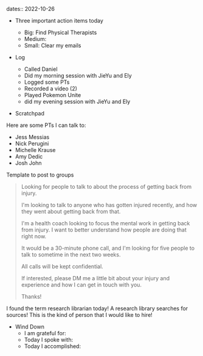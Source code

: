 dates:: 2022-10-26

- Three important action items today
	- Big: Find Physical Therapists
	- Medium: 
	- Small: Clear my emails
- Log
	- Called Daniel
	- Did my morning session with JieYu and Ely
	- Logged some PTs
	- Recorded a video (2)
	- Played Pokemon Unite
	- did my evening session with JieYu and Ely

- Scratchpad

Here are some PTs I can talk to:
- Jess Messias
- Nick Perugini
- Michelle Krause
- Amy Dedic
- Josh John

Template to post to groups

> Looking for people to talk to about the process of getting back from injury.
> 
> I'm looking to talk to anyone who has gotten injured recently, and how they went about getting back from that.
> 
> I'm a health coach looking to focus the mental work in getting back from injury. I want to better understand how people are doing that right now. 
> 
> It would be a 30-minute phone call, and I'm looking for five people to talk to sometime in the next two weeks.
> 
> All calls will be kept confidential.
> 
> If interested, please DM me a little bit about your injury and experience and how I can get in touch with you.
> 
> Thanks!

I found the term research librarian today! A research library searches for sources! This is the kind of person that I would like to hire!

- Wind Down
	- I am grateful for: 
	- Today I spoke with: 
	- Today I accomplished: 